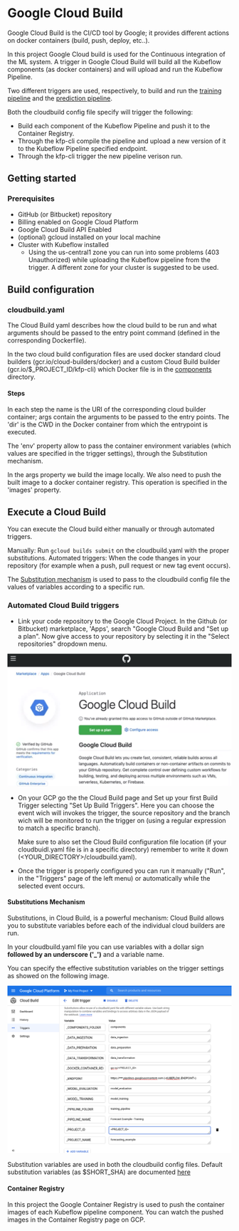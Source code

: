# Google Cloud Build
Google Cloud Build is the CI/CD tool by Google;
it provides different actions on docker containers (build, push, deploy, etc..).

In this project Google Cloud build is used for the Continuous integration of the ML system.
A trigger in Google Cloud Build will build all the Kubeflow components (as docker containers)
and will upload and run the Kubeflow Pipeline.

Two different triggers are used, respectively, to build and run the [training pipeline](/training_pipeline/cloudbuild.yaml)
and the [prediction pipeline](/prediction_pipeline/cloudbuild.yaml).

Both the cloudbuild config file specify will trigger the following:
* Build each component of the Kubeflow Pipeline and push it to the Container Registry.
* Through the kfp-cli compile the pipeline and upload a new version of it to the Kubeflow Pipeline specified endpoint.
* Through the kfp-cli trigger the new pipeline verison run.

## Getting started 

### Prerequisites
* GitHub (or Bitbucket) repository
* Billing enabled on Google Cloud Platform
* Google Cloud Build API Enabled
* (optional) gcloud installed on your local machine
* Cluster with Kubeflow installed
    * Using the us-central1 zone you can run into some problems (403 Unauthorized)
    while uploading the Kubeflow pipeline from the trigger. A different zone for your cluster is suggested to be used.

## Build configuration

### cloudbuild.yaml
The Cloud Build yaml describes how the cloud build to be run and what arguments should be passed to the entry point
command (defined in the corresponding Dockerfile).

In the two cloud build configuration files are used docker standard cloud builders (gcr.io/cloud-builders/docker)
and a custom Cloud Build builder (gcr.io/$_PROJECT_ID/kfp-cli) which Docker file is in the [components](/components/kfp-cli)
directory.

#### Steps
In each step the name is the URI of the corresponding cloud builder container;
args contain the arguments to be passed to the entry points. The 'dir' is the CWD in the Docker container from which
the entrypoint is executed. 

The 'env' property allow to pass the container environment variables (which values are specified in the trigger settings),
through the Substitution mechanism.

In the args property we build the image locally. We also need to push the built image to a docker container registry.
This operation is specified in the 'images' property.

## Execute a Cloud Build
You can execute the Cloud build either manually or through automated triggers.

Manually: Run ``` gcloud builds submit ``` on the cloudbuild.yaml with the proper substitutions.
Automated triggers: When the code thanges in your repository (for example when a push, pull request or new tag event occurs).

The [Substitution mechanism](#substitutions) is used to pass to the cloudbuild config file the values of variables
according to a specific run.

### Automated Cloud Build triggers
* Link your code repository to the Google Cloud Project.
    In the Github (or Bitbucket) marketplace, 'Apps', search "Google Cloud Build and "Set up a plan".
    Now give access to your repository by selecting it in the "Select repositories" dropdown menu.
    
![GitHub Marketplace page to link your repository to Google Cloud Build](/doc/images/gcbuild_github_marketplace.png)
* On your GCP go the the Cloud Build page and Set up your first Build Trigger selecting "Set Up Build Triggers".
  Here you can choose the event wich will invokes the trigger, the source repository and the branch wich will be monitored
  to run the trigger on (using a regular expression to match a specific branch).
  
  Make sure to also set the Cloud Build configuration file location (if your cloudbuidl.yaml file is in a specific directory)
  remember to write it down (<YOUR_DIRECTORY>/cloudbuild.yaml).
  
* Once the trigger is properly configured you can run it manually ("Run", in the "Triggers" page of the left menu)
or automatically while the selected event occurs.
  
#### Substitutions Mechanism <a name = "substitutions"></a>
Substitutions, in Cloud Build, is a powerful mechanism: Cloud Build allows you to substitute variables before each of
the individual cloud builders are run.

In your cloudbuild.yaml file you can use variables with a dollar sign **followed by an underscore ('_')** and a variable
name.

You can specify the effective substitution variables on the trigger settings as showed on the following image.

![Substitution variables setting example](/doc/images/gcbuild_substitution_variables_example.png)

Substitution variables are used in both the cloudbuild config files. Default substitution variables (as $SHORT_SHA) are
documented [here](https://cloud.google.com/cloud-build/docs/configuring-builds/substitute-variable-values)

#### Container Registry
In this project the Google Container Registry is used to push the container images of each Kubeflow pipeline component.
You can watch the pushed images in the Container Registry page on GCP.